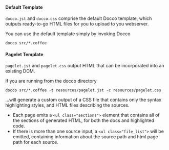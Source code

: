#### Default Template

`docco.jst` and `docco.css` comprise the default Docco template, which
outputs ready-to-go HTML files for you to upload to you webserver.

You can use the default template simply by invoking Docco

    docco src/*.coffee

#### Pagelet Template

`pagelet.jst` and `pagelet.css` output HTML that can be incorporated
into an existing DOM.

If you are running from the docco directory

    docco src/*.coffee -t resources/pagelet.jst -c resources/pagelet.css

...will generate a custom output of a CSS file that contains only the syntax
highlighting styles, and HTML files describing the sources.

- Each page emits a `<ul class="sections">` element that contains all of the
sections of generated HTML, for both the docs and highlighted code.
- If there is more than one source input, a `<ul class="file_list">` will be
emitted, containing information about the source path and html page path for
each source.
